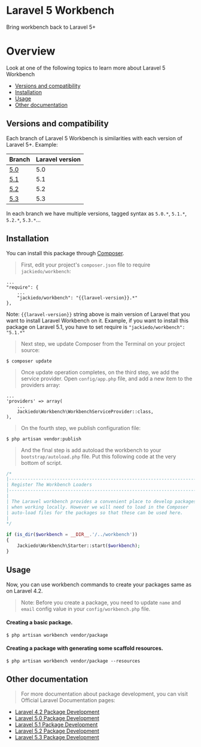 # Laravel 5 Workbench

Bring workbench back to Laravel 5+

# Overview
Look at one of the following topics to learn more about Laravel 5 Workbench

* [Versions and compatibility](#versions-and-compatibility)
* [Installation](#installation)
* [Usage](#usage)
* [Other documentation](#other-documentation)

## Versions and compatibility

Each branch of Laravel 5 Workbench is similarities with each version of Laravel 5+. Example:

| Branch                                                | Laravel version  |
| ----------------------------------------------------- | ---------------- |
| [5.0](https://github.com/JackieDo/workbench/tree/5.0) | 5.0              |
| [5.1](https://github.com/JackieDo/workbench/tree/5.1) | 5.1              |
| [5.2](https://github.com/JackieDo/workbench/tree/5.2) | 5.2              |
| [5.3](https://github.com/JackieDo/workbench/tree/5.3) | 5.3              |

In each branch we have multiple versions, tagged syntax as `5.0.*`, `5.1.*`, `5.2.*`, `5.3.*`...

## Installation

You can install this package through [Composer](https://getcomposer.org).

> First, edit your project's `composer.json` file to require `jackiedo/workbench`:

    ...
    "require": {
        ...
        "jackiedo/workbench": "{{laravel-version}}.*"
    },

Note: `{{laravel-version}}` string above is main version of Laravel that you want to install Laravel Workbench on it. Example, if you want to install this package on Laravel 5.1, you have to set require is `"jackiedo/workbench": "5.1.*"`

> Next step, we update Composer from the Terminal on your project source:

```shell
$ composer update
```

> Once update operation completes, on the third step, we add the service provider. Open `config/app.php` file, and add a new item to the providers array:

    ...
    'providers' => array(
        ...
        Jackiedo\Workbench\WorkbenchServiceProvider::class,
    ),

> On the fourth step, we publish configuration file:

```shell
$ php artisan vendor:publish
```

> And the final step is add autoload the workbench to your `bootstrap/autoload.php` file. Put this following code at the very bottom of script.

```php
/*
|--------------------------------------------------------------------------
| Register The Workbench Loaders
|--------------------------------------------------------------------------
|
| The Laravel workbench provides a convenient place to develop packages
| when working locally. However we will need to load in the Composer
| auto-load files for the packages so that these can be used here.
|
*/

if (is_dir($workbench = __DIR__.'/../workbench'))
{
    Jackiedo\Workbench\Starter::start($workbench);
}
```

## Usage

Now, you can use workbench commands to create your packages same as on Laravel 4.2.

> Note: Before you create a package, you need to update `name` and `email` config value in your `config/workbench.php` file.

#### Creating a basic package.

```shell
$ php artisan workbench vendor/package
```

#### Creating a package with generating some scaffold resources.

```shell
$ php artisan workbench vendor/package --resources
```

## Other documentation

> For more documentation about package development, you can visit Official Laravel Documentation pages:

- [Laravel 4.2 Package Development](https://laravel.com/docs/4.2/packages)
- [Laravel 5.0 Package Development](https://laravel.com/docs/5.0/packages)
- [Laravel 5.1 Package Development](https://laravel.com/docs/5.1/packages)
- [Laravel 5.2 Package Development](https://laravel.com/docs/5.2/packages)
- [Laravel 5.3 Package Development](https://laravel.com/docs/5.3/packages)